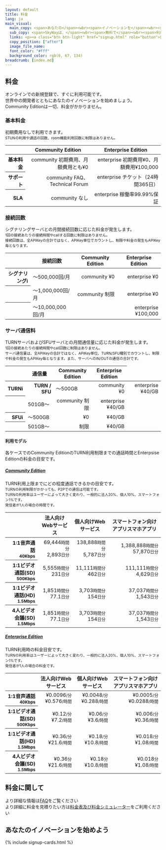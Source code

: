 ```yaml
---
layout: default
title: 料金
lang: ja
main_visual:
  main_copy: <span>あなたの</span><wbr><span>イノベーションを</span><wbr><span>始めよう</span>
  sub_copy: <span>SkyWayは、</span><wbr><span>無料で</span><wbr><span>利用できる</span><wbr>Community Editionを</span><wbr><span>用意して</span><wbr><span>います</span>
  links: <p><a class="btn btn-light" href="signup.html" role="button">無料で新規登録</a></p>
  copy_position: ["after"]
  image_file_name: 
  font_color: "#fff"
  background_color: rgb(0, 67, 134)
breadcrumb: [index.md]
---
```


## 料金

オンラインでの新規登録で、すぐに利用可能です。<br>
世界中の開発者とともにあなたのイノベーションを始めましょう。<br>
Community Editionは一切、料金がかかりません。

### 基本料金

<p>
  初期費用なしで利用できます。<br>
  <small class="text-muted">STUNの利用や通話の回数、room機能利用回数に制限はありません。</small>
</p>

<table class="table table-sm pricing-table">
  <thead>
    <tr class="m-0">
      <th class="w-20"></th>
      <th class="w-40 text-right">Community Edition</th>
      <th class="w-40 text-right">Enterprise Edition</th>
    </tr>
  </thead>
    <tbody align="right">
      <tr>
        <th scope="row">基本料金</th>
        <td class="td-badge"><span class="badge badge-community">community</span> 初期費用、月額費用とも¥0</td>
        <td class="td-badge"><span class="badge badge-enterprise">enterprise</span> 初期費用¥0、月額費用¥100,000</td>
      </tr>
      <tr>
        <th scope="row">サポート</th>
        <td class="td-badge"><span class="badge badge-community">community</span> FAQ、Technical Forum</td>
        <td class="td-badge"><span class="badge badge-enterprise">enterprise</span> チケット（24時間365日）</td>
      </tr>
      <tr>
        <th scope="row">SLA</th>
        <td class="td-badge"><span class="badge badge-community">community</span> なし</td>
        <td class="td-badge"><span class="badge badge-enterprise">enterprise</span> 稼働率99.99%保証</td>
    </tr>
  </tbody>
</table>

### 接続回数

<p>
  シグナリングサーバとの月間接続回数に応じた料金が発生します。<br>
  <small class="text-muted">1回の接続あたりの接続時間やcallする回数に制限はありません。<span class="d-none d-md-inline"><br></span>接続回数は、全APIKeyの合計ではなく、APIKey単位でカウントし、制限や料金の発生もAPIKey毎となります。</small>
</p>

<table class="table table-sm pricing-table">
<thead>
  <tr>
    <th class="d-none d-md-table-cell"></th>
    <th>接続回数</th>
    <th class="text-right">Community Edition</th>
    <th class="text-right">Enterprise Edition</th>
  </tr>
</thead>
<tbody align="right">
  <tr>
    <th scope="row" class="hidden-sm">シグナリング<span class="badge badge-pill badge-info" data-toggle="tooltip" data-placement="top" title="シグナリング: 端末間で通信を行う際に、シグナリングサーバを介してお互いのIPアドレスやコーデックなど情報の交換を行います。">i</span></th>
    <td class="td-header" align="left">
      〜500,000<span class="d-sm-none">回/月</span>
    </td>
    <td class="td-badge"><span class="badge badge-community">community</span> ¥0</td>
    <td class="td-badge"><span class="badge badge-enterprise">enterprise</span> ¥0</td>
  </tr>
  <tr>
    <th scope="row" class="d-none d-md-table-cell"></th>
    <td class="td-header" align="left">
      〜1,000,000<span class="d-sm-none">回/月</span>
    </td>
    <td class="td-badge"><span class="badge badge-community">community</span> 制限</td>
    <td class="td-badge"><span class="badge badge-enterprise">enterprise</span> ¥0</td>
  </tr>
  <tr>
    <th scope="row" class="d-none d-md-table-cell"></th>
    <td class="td-header" align="left">
      〜10,000,000<span class="d-sm-none">回/月</span>
    </td>
    <td></td>
    <td class="td-badge"><span class="badge badge-enterprise">enterprise</span> ¥100,000</td>
  </tr>
</tbody>
</table>


### サーバ通信料

<p>
  TURNサーバおよびSFUサーバとの月間通信量に応じた料金が発生します。<br>
  <small class="text-muted">
    1回の接続あたりの接続時間やcall回数に制限はありません。<span class="d-none d-md-inline"><br></span>
    サーバ通信量は、全APIKeyの合計ではなく、APIKey単位、TURN/SFU種別でカウントし、制限や料金の発生もAPIKey毎となります。また、サーバへのIN/OUTの通信の合計です。
  </small>
</p>

<table class="table table-sm pricing-table">
<thead>
  <tr>
    <th class="d-none d-md-table-cell"></th>
    <th>通信量</th>
    <th class="text-right">Community Edition</th>
    <th class="text-right">Enterprise Edition</th>
  </tr>
</thead>
<tbody align="right">
  <tr>
    <!-- PC表示用 -->
    <th scope="row" class="d-none d-md-table-cell">TURN<span class="badge badge-pill badge-info" data-toggle="tooltip" data-placement="top" title="TURN: P2Pでの通信が確立できない環境で、TURNサーバを中継することによりNAT越えを実現します。">i</span></th>
    <!-- スマホ表示用 -->
    <th scope="row" class="d-sm-none">TURN / SFU</th> 
    <td class="td-header" align="left">〜500GB</td>
    <td class="td-badge"><span class="badge badge-community">community</span> ¥0</td>
    <td class="td-badge"><span class="badge badge-enterprise">enterprise</span> ¥40/GB</td>
  </tr>
  <tr>
    <th scope="row" class="d-none d-md-table-cell"></th>
    <td class="td-header" align="left">501GB〜</td>
    <td class="td-badge"><span class="badge badge-community">community</span> 制限</td>
    <td class="td-badge"><span class="badge badge-enterprise">enterprise</span> ¥40/GB</td>
  </tr>
  <tr class="hidden-xs hidden-sm">
    <th scope="row">SFU<span class="badge badge-pill badge-info" data-toggle="tooltip" data-placement="top" title="SFU: 映像の送信をSFUサーバが代行することで、端末のCPUやネットワーク負荷を抑え、多人数での通話や配信を実現します。">i</span></th>
    <td align="left">〜500GB</td>
    <td>¥0</td>
    <td>¥40/GB</td>
  </tr>
  <tr class="hidden-xs hidden-sm">
    <th scope="row"></th>
    <td align="left">501GB〜</td>
    <td>制限</td>
    <td>¥40/GB</td>
  </tr>
</tbody>
</table>


#### 利用モデル
各ケースでのCommunity EditionのTURN利用制限までの通話時間とEnterpsise Editionの料金の目安です。

<div id="accordion" role="tablist" aria-multiselectable="true">
  <div class="card">
    <a data-toggle="collapse" data-parent="#accordion" href="#collapseOne" aria-expanded="true" aria-controls="collapseOne">
      <div class="card-header" role="tab" id="headingOne">
        <h5 class="mb-0">
          Community Edition
          <i class="fa fa-chevron-up pull-right" aria-hidden="true"></i>
        </h5>
      </div>
    </a>
    <div id="collapseOne" class="collapse show" role="tabpanel" aria-labelledby="headingOne">
      <div class="card-body">
        TURN利用上限までにどの程度通話できるかの目安です。<br>
        <small class="text-muted">TURNの利用制限がかかっても、P2Pでの通信は可能です。<br>TURNの利用率はユーザーによって大きく変わり、一般的に法人20%、個人10%、スマートフォン1%です。<br>発信者が1人の場合の時間です。</small>
        <table class="pricing-sample-table table table-sm">
        <thead>
          <tr>
            <th class="w-25"></th>
            <th class="w-25 text-right"><span>法人向け</span><wbr><span class="d-none d-md-inline">Webサービス</span></th>
            <th class="w-25 text-right"><span>個人向け</span><wbr><span class="d-none d-md-inline">Webサービス</span></th>
            <th class="w-25 text-right"><span class="d-none d-md-inline">スマートフォン向け</span><wbr><span class="d-none d-md-inline">アプリ</span><span class="d-md-none">スマホアプリ</span></th>
          </tr>
        </thead>
        <tbody align="right">
          <tr>
            <th scope="row">1:1音声通話<br><small>40Kbps</small></th>
            <td><span>69,444</span><wbr><span><small class="text-muted">時間分</small></span><span><br>2,893</span><wbr><span><small class="text-muted">日分</small></span></td>
            <td><span>138,888</span><wbr><span><small class="text-muted">時間分</small></span><span><br>5,787</span><wbr><span><small class="text-muted">日分</small></span></td>
            <td><span>1,388,888</span><wbr><span><small class="text-muted">時間分</small></span><span><br>57,870</span><wbr><span><small class="text-muted">日分</small></span></td>
          </tr>
          <tr>
            <th scope="row">1:1ビデオ通話(SD)<br><small>500Kbps</small></th>
            <td><span>5,555</span><wbr><span><small class="text-muted">時間分</small></span><span><br>231</span><wbr><span><small class="text-muted">日分</small></span></td>
            <td><span>11,111</span><wbr><span><small class="text-muted">時間分</small></span><span><br>462</span><wbr><span><small class="text-muted">日分</small></span></td>
            <td><span>111,111</span><wbr><span><small class="text-muted">時間分</small></span><span><br>4,629</span><wbr><span><small class="text-muted">日分</small></span></td>
          </tr>
          <tr>
            <th scope="row">1:1ビデオ通話(HD)<br><small>1.5Mbps</small></th>
            <td><span>1,851</span><wbr><span><small class="text-muted">時間分</small></span><span><br>77.1</span><wbr><span><small class="text-muted">日分</small></span></td>
            <td><span>3,703</span><wbr><span><small class="text-muted">時間分</small></span><span><br>154</span><wbr><span><small class="text-muted">日分</small></span></td>
            <td><span>37,037</span><wbr><span><small class="text-muted">時間分</small></span><span><br>1,543</span><wbr><span><small class="text-muted">日分</small></span></td>
          </tr>
          <tr>
            <th scope="row">4人ビデオ会議(SD)<br><small>1.5Mbps</small></th>
            <td><span>1,851</span><wbr><span><small class="text-muted">時間分</small></span><span><br>77.1</span><wbr><span><small class="text-muted">日分</small></span></td>
            <td><span>3,703</span><wbr><span><small class="text-muted">時間分</small></span><span><br>154</span><wbr><span><small class="text-muted">日分</small></span></td>
            <td><span>37,037</span><wbr><span><small class="text-muted">時間分</small></span><span><br>1,543</span><wbr><span><small class="text-muted">日分</small></span></td>
          </tr>
        </tbody>
        </table>
      </div>
    </div>
  </div>
  <div class="card">
    <a class="collapsed" data-toggle="collapse" data-parent="#accordion" href="#collapseTwo" aria-expanded="false" aria-controls="collapseTwo">
      <div class="card-header" role="tab" id="headingTwo">
        <h5 class="mb-0">
          Enterprise Edition
          <i class="fa fa-chevron-down pull-right" aria-hidden="true"></i>
        </h5>
      </div>
    </a>
    <div id="collapseTwo" class="collapse" role="tabpanel" aria-labelledby="headingTwo">
      <div class="card-body">
        TURN利用時の料金目安です。<br>
        <small class="text-muted">TURNの利用率はユーザーによって大きく変わり、一般的に法人20%、個人10%、スマートフォン1%です。<br>発信者が1人の場合の料金です。</small>
        <table class="pricing-sample-table table table-sm">
        <thead>
          <tr>
            <th class="w-25"></th>
            <th class="w-25 text-right"><span>法人向け</span><wbr><span class="d-none d-md-inline">Webサービス</span></th>
            <th class="w-25 text-right"><span>個人向け</span><wbr><span class="d-none d-md-inline">Webサービス</span></th>
            <th class="w-25 text-right"><span class="d-none d-md-inline">スマートフォン向け</span><wbr><span class="d-none d-md-inline">アプリ</span><span class="d-md-none">スマホアプリ</span></th>
          </tr>
        </thead>
        <tbody align="right">
          <tr>
            <th scope="row">1:1音声通話<br><small>40Kbps</small></th>
            <td><span>¥0.0096</span><wbr><span><small class="text-muted">/分</small></span><span><br>¥0.576</span><wbr><span><small class="text-muted">/時間</small></span></td>
            <td><span>¥0.0048</span><wbr><span><small class="text-muted">/分</small></span><span><br>¥0.288</span><wbr><span><small class="text-muted">/時間</small></span></td>
            <td><span>¥0.0005</span><wbr><span><small class="text-muted">/分</small></span><span><br>¥0.0288</span><wbr><span><small class="text-muted">/時間</small></span></td>
          </tr>
          <tr>
            <th scope="row">1:1ビデオ通話(SD)<br><small>500Kbps</small></th>
            <td><span>¥0.12</span><wbr><span><small class="text-muted">/分</small></span><span><br>¥7.2</span><wbr><span><small class="text-muted">/時間</small></span></td>
            <td><span>¥0.06</span><wbr><span><small class="text-muted">/分</small></span><span><br>¥3.6</span><wbr><span><small class="text-muted">/時間</small></span></td>
            <td><span>¥0.006</span><wbr><span><small class="text-muted">/分</small></span><span><br>¥0.36</span><wbr><span><small class="text-muted">/時間</small></span></td>
          </tr>
          <tr>
            <th scope="row">1:1ビデオ通話(HD)<br><small>1.5Mbps</small></th>
            <td><span>¥0.36</span><wbr><span><small class="text-muted">/分</small></span><span><br>¥21.6</span><wbr><span><small class="text-muted">/時間</small></span></td>
            <td><span>¥0.18</span><wbr><span><small class="text-muted">/分</small></span><span><br>¥10.8</span><wbr><span><small class="text-muted">/時間</small></span></td>
            <td><span>¥0.018</span><wbr><span><small class="text-muted">/分</small></span><span><br>¥1.08</span><wbr><span><small class="text-muted">/時間</small></span></td>
          </tr>
          <tr>
            <th scope="row">4人ビデオ会議(SD)<br><small>1.5Mbps</small></th>
            <td><span>¥0.36</span><wbr><span><small class="text-muted">分</small></span><span><br>¥21.6</span><wbr><span><small class="text-muted">/時間</small></span></td>
            <td><span>¥0.18</span><wbr><span><small class="text-muted">分</small></span><span><br>¥10.8</span><wbr><span><small class="text-muted">/時間</small></span></td>
            <td><span>¥0.018</span><wbr><span><small class="text-muted">分</small></span><span><br>¥1.08</span><wbr><span><small class="text-muted">/時間</small></span></td>
          </tr>
        </tbody>
        </table>
      </div>
    </div>
  </div>
</div>

## 料金に関して
より詳細な情報は[FAQ]()をご覧ください<br>
より詳細に料金を見積りたい方は[料金表及び料金シミュレーター](https://ecl.ntt.com/pricing/)をご利用ください

## あなたのイノベーションを始めよう

{% include signup-cards.html %}

<script>
$(function() {
  $('#collapseOne, #collapseTwo, #collapseThree').on({
    // 折り畳み開く処理
    'show.bs.collapse': function() {
      $('a[href="#' + this.id + '"] i.fa-chevron-down')
        .removeClass('fa-chevron-down')
        .addClass('fa-chevron-up');
    },
    // 折り畳み閉じる処理
    'hide.bs.collapse': function() {
      $('a[href="#' + this.id + '"] i.fa-chevron-up')
        .removeClass('fa-chevron-up')
        .addClass('fa-chevron-down');
    }
  });
});
</script>
